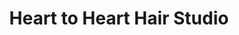 ---
title: "Heart to Heart Hair Studio"
url: /aberdeen/heart-to-heart-hair-studio/
shop: hairdresser
---